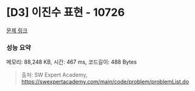 # [D3] 이진수 표현 - 10726 

[문제 링크](https://swexpertacademy.com/main/code/problem/problemDetail.do?contestProbId=AXRSXf_a9qsDFAXS) 

### 성능 요약

메모리: 88,248 KB, 시간: 467 ms, 코드길이: 488 Bytes



> 출처: SW Expert Academy, https://swexpertacademy.com/main/code/problem/problemList.do